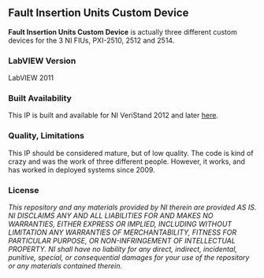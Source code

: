 ## Fault Insertion Units Custom Device ##

**Fault Insertion Units Custom Device** is actually three different custom devices for the 3 NI FIUs, PXI-2510, 2512 and 2514. 

### LabVIEW Version ###

LabVIEW 2011

### Built Availability ###

This IP is built and available for NI VeriStand 2012 and later [here](http://www.ni.com/example/31248/en/).

### Quality, Limitations ###

This IP should be considered mature, but of low quality. The code is kind of crazy and was the work of three different people. However, it works, and has worked in deployed systems since 2009. 

### License ###

*This repository and any materials provided by NI therein are provided AS IS. NI DISCLAIMS ANY AND ALL LIABILITIES FOR AND MAKES NO WARRANTIES, EITHER EXPRESS OR IMPLIED, INCLUDING WITHOUT LIMITATION ANY WARRANTIES OF MERCHANTABILITY, FITNESS FOR  PARTICULAR PURPOSE, OR NON-INFRINGEMENT OF INTELLECTUAL PROPERTY. NI shall have no liability for any direct, indirect, incidental, punitive, special, or consequential damages for your use of the repository or any materials contained therein.*